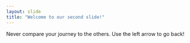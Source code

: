 ```yaml
---
layout: slide
title: "Welcome to our second slide!"
---
```

Never compare your journey to the others.
Use the left arrow to go back!
